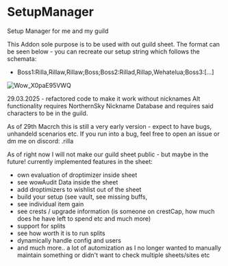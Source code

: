 # SetupManager
Setup Manager for me and my guild <constant>

This Addon sole purpose is to be used with out guild sheet. The format can be seen below - you can recreate our setup string which follows the schemata:
- Boss1:Rilla,Rillaw,Rillaw;Boss;Boss2:Rillad,Rillap,Wehatelua;Boss3:[...]

![Wow_X0paE95VWQ](https://github.com/user-attachments/assets/0eb30cf3-541d-4db6-84db-7d486ffa4178)

29.03.2025 - refactored code to make it work without nicknames
Alt functionality requires NorthernSky Nickname Database and requires said characters to be in the guild.

As of 29th Macrch this is still a very early version - expect to have bugs, unhandeld scenarios etc.
If you run into a bug, feel free to open an issue or dm me on discord: .rilla



As of right now I will not make our guild sheet public - but maybe in the future! currently implemented features in the sheet:
- own evaluation of droptimizer inside sheet
- see wowAudit Data inside the sheet
- add droptimizers to wishlist out of the sheet
- build your setup (see vault, see missing buffs, 
- see individual item gain
- see crests / upgrade information (is someone on crestCap, how much does he have left to spend etc and much more)
- support for splits
- see how worth it is to run splits
- dynamically handle config and users
- and much more.. a lot of automization as I no longer wanted to manually maintain something or didn't want to check multiple sheets/sites etc

